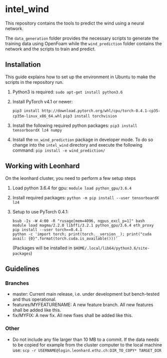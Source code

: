 # intel_wind

This repository contains the tools to predict the wind using a neural network.

The `data_generation` folder provides the necessary scripts to generate the training data using OpenFoam while the `wind_prediction` folder contains the network and the scripts to train and predict.

## Installation
This guide explains how to set up the environment in Ubuntu to make the scripts in the repository run.

1. Python3 is required:
   `sudo apt-get install python3.6`
2. Install PyTorch v4.1 or newer:

   `pip3 install http://download.pytorch.org/whl/cpu/torch-0.4.1-cp35-cp35m-linux_x86_64.whl`
   `pip3 install torchvision`

3. Install the following required python packages:
   `pip3 install tensorboardX lz4 numpy`

4. Install the `nn_wind_prediction` package in developer mode. To do so change into the `intel_wind` directory and execute the following command:
    `pip install -e wind_prediction/`

## Working with Leonhard

On the leonhard cluster, you need to perform a few setup steps

1. Load python 3.6.4 for gpu:
   `module load python_gpu/3.6.4`
   
2. Install required packages:
   `python -m pip install --user tensorboardX lz4`
   
3. Setup to use PyTorch 0.4.1:
   ~~~
   bsub -Is -W 4:00 -R "rusage[mem=4096, ngpus_excl_p=1]" bash
   module load magma/2.2.0 libffi/3.2.1 python_gpu/3.6.4 eth_proxy
   pip install --user torch==0.4.1
   python -c 'import torch; print(torch.__version__); print("cuda avail: {0}".format(torch.cuda.is_available()))'
   ~~~
   (Packages will be installed in `$HOME/.local/lib64/python3.6/site-packages`)

## Guidelines
### Branches
- master: Current main release, i.e. under development but bench-tested and thus operational.
- features/MYFEATURENAME: A new feature branch. All new features shall be added like this.
- fix/MYFIX: A new fix. All new fixes shall be added like this.

### Other
- Do not include any file larger than 10 MB to a commit. If the data needs to be copied for example from the cluster computer to the local machine use:
    `scp -r USERNAME@login.leonhard.ethz.ch:DIR_TO_COPY* TARGET_DIR`
